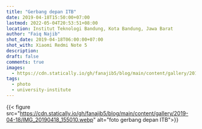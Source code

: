 ```yaml
---
title: "Gerbang depan ITB"
date: 2019-04-18T15:50:00+07:00
lastmod: 2022-05-04T20:53:51+08:00
location: Institut Teknologi Bandung, Kota Bandung, Jawa Barat
author: "Faiq Najib"
shot_date: 2019-04-18T06:00:00+07:00
shot_with: Xiaomi Redmi Note 5
description:
draft: false
comments: true
images:
  - https://cdn.statically.io/gh/fanajib5/blog/main/content/gallery/2019-04-18/IMG_20190418_155010__thumbnail.webp
tags:
  - photo
  - university-institute
---
```


{{< figure src="https://cdn.statically.io/gh/fanajib5/blog/main/content/gallery/2019-04-18/IMG_20190418_155010.webp" alt="foto gerbang depan ITB">}}
